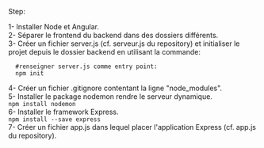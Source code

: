 Step:

1- Installer Node et Angular.  
2- Séparer le frontend du backend dans des dossiers différents.  
3- Créer un fichier server.js (cf. serveur.js du repository) et initialiser le projet depuis le dossier backend en utilisant la commande:  
```system
  #renseigner server.js comme entry point:
  npm init
```  
4- Créer un fichier .gitignore contentant la ligne "node_modules".    
5- Installer le package nodemon rendre le serveur dynamique.  
```npm install nodemon```  
6- Installer le framework Express.  
```npm install --save express```  
7- Créer un fichier app.js dans lequel placer l'application Express (cf. app.js du repository).  
